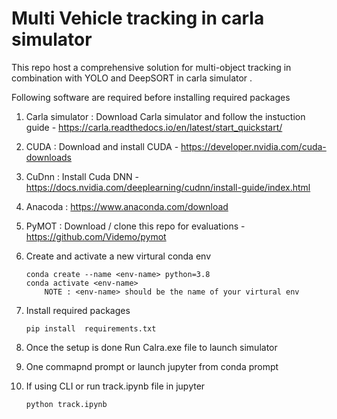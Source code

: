 # Multi Vehicle tracking in carla simulator 

This repo host a comprehensive solution for multi-object tracking in combination with YOLO and DeepSORT in carla simulator .

Following software are required before installing required packages

1. Carla simulator : Download Carla simulator and follow the instuction guide - https://carla.readthedocs.io/en/latest/start_quickstart/
2. CUDA : Download and install CUDA - https://developer.nvidia.com/cuda-downloads
3. CuDnn : Install Cuda DNN - https://docs.nvidia.com/deeplearning/cudnn/install-guide/index.html
4. Anacoda : https://www.anaconda.com/download
5. PyMOT : Download / clone this repo for evaluations - https://github.com/Videmo/pymot
6. Create and activate a new virtural conda env 

    ```
    conda create --name <env-name> python=3.8
    conda activate <env-name> 
        NOTE : <env-name> should be the name of your virtural env
    ```
7. Install required packages
    ```
    pip install  requirements.txt
    ```
8. Once the setup is done Run Calra.exe file to launch simulator
9. One commapnd prompt or launch jupyter from conda prompt
10. If using CLI or run track.ipynb file in jupyter 
    ```
    python track.ipynb
    ```
       
